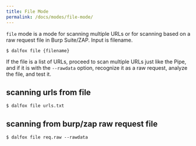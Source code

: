 ```yaml
---
title: File Mode
permalink: /docs/modes/file-mode/
---
```


`file` mode is a mode for scanning multiple URLs or for scanning based on a raw request file in Burp Suite/ZAP. Input is filename.

```shell
$ dalfox file {filename}
```

If the file is a list of URLs, proceed to scan multiple URLs just like the Pipe, and if it is with the `--rawdata` option, recognize it as a raw request, analyze the file, and test it.

## scanning urls from file
```shell
$ dalfox file urls.txt
```

## scanning from burp/zap raw request file
```shell
$ dalfox file req.raw --rawdata
```
